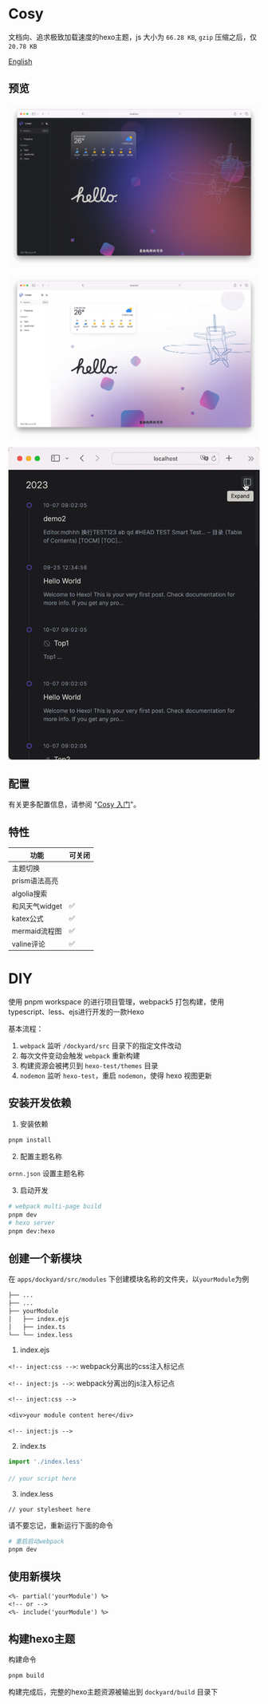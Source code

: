 # Cosy

文档向、追求极致加载速度的hexo主题，js 大小为 `66.28 KB`,  `gzip` 压缩之后，仅 `20.78 KB`

[English](README.md)

## 预览

![黑暗模式](https://raw.githubusercontent.com/17px/assets-storage/main/hexo-theme-linear-dark.png)

![日间模式](https://raw.githubusercontent.com/17px/assets-storage/main/hexo-theme-linear-light.png)

![搜图](https://raw.githubusercontent.com/17px/assets-storage/main/hexo-theme-linear-search.gif)

## 配置

有关更多配置信息，请参阅 "[Cosy 入门](https://mozzie.cn/2023/10/20/Cosy入门)"。

## 特性

| 功能           | 可关闭 |
| -------------- | ------ |
| 主题切换       |        |
| prism语法高亮  |        |
| algolia搜索    |        |
| 和风天气widget | ✅      |
| katex公式      | ✅      |
| mermaid流程图  | ✅      |
| valine评论     | ✅      |


# DIY

使用 pnpm workspace 的进行项目管理，webpack5 打包构建，使用 typescript、less、ejs进行开发的一款Hexo

基本流程：

1. `webpack` 监听 `/dockyard/src` 目录下的指定文件改动
2. 每次文件变动会触发 `webpack` 重新构建
3. 构建资源会被拷贝到 `hexo-test/themes` 目录
4. `nodemon` 监听 `hexo-test`，重启 `nodemon`，使得 hexo 视图更新

## 安装开发依赖

1. 安装依赖

```bash
pnpm install
```

2. 配置主题名称

`ornn.json` 设置主题名称

3. 启动开发

```bash
# webpack multi-page build
pnpm dev
# hexo server
pnpm dev:hexo
```


## 创建一个新模块

在 `apps/dockyard/src/modules` 下创建模块名称的文件夹，以`yourModule`为例

```
├── ...
├── ...
├── yourModule
│   ├── index.ejs
│   ├── index.ts
└── └── index.less
```

1. index.ejs

`<!-- inject:css -->`:  webpack分离出的css注入标记点  

`<!-- inject:js -->`:  webpack分离出的js注入标记点

```ejs
<!-- inject:css -->

<div>your module content here</div>

<!-- inject:js -->
```

2. index.ts

```ts
import './index.less'

// your script here
```

3. index.less

```less
// your stylesheet here
```

请不要忘记，重新运行下面的命令

```bash
# 重启启动webpack
pnpm dev
```

## 使用新模块

```ejs
<%- partial('yourModule') %>
<!-- or -->
<%- include('yourModule') %>
```

## 构建hexo主题

构建命令

```bash
pnpm build
```

构建完成后，完整的hexo主题资源被输出到 `dockyard/build` 目录下